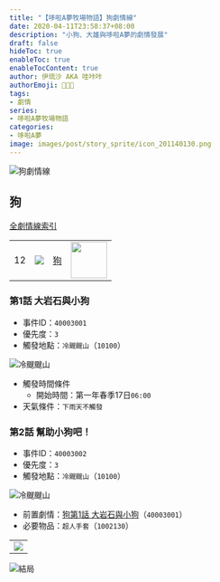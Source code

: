 ```yaml
---
title: "【哆啦A夢牧場物語】狗劇情線"
date: 2020-04-11T23:58:37+08:00
description: "小狗、大雄與哆啦A夢的劇情發展"
draft: false
hideToc: true
enableToc: true
enableTocContent: true
author: 伊琉沙 AKA 哇咔咔
authorEmoji: 👩🏿‍🚀
tags: 
- 劇情
series:
- 哆啦A夢牧場物語
categories:
- 哆啦A夢
image: images/post/story_sprite/icon_201140130.png
---
```

![狗劇情線](/images/post/story_texture2d/EventImage_3002.png)
## 狗
[全劇情線索引](../doraemon-story-index/#劇情線)
<table>
    <tr>
         <td>12</td>
         <td><img src= "/images/post/story_sprite/icon_201140130.png"></td>
         <td><a href="../doraemon-story-12">狗</a></td>
         <td><img width="64px" src= "/images/post/story_sprite/icon_201042000.png"></td>
    </tr>
</table>

### 第1話 大岩石與小狗
+ 事件ID：`40003001`
+ 優先度：`3`
+ 觸發地點：`冷颼颼山`（`10100`）

![冷颼颼山](/images/post/map/10100.png)
+ 觸發時間條件
    + 開始時間：第一年春季17日`06:00`
+ 天氣條件：`下雨天不觸發`

### 第2話 幫助小狗吧！
+ 事件ID：`40003002`
+ 優先度：`3`
+ 觸發地點：`冷颼颼山`（`10100`）

![冷颼颼山](/images/post/map/10100.png)
+ 前置劇情：[狗第1話 大岩石與小狗](#第1話-大岩石與小狗)（`40003001`）
+ 必要物品：`超人手套`（`1002130`）
<table>
    <tr>
        <td><img src= "/images/post/story_sprite/icon_1002130.png"></td>
    </tr>
</table>

![結局](/images/post/story_texture2d/EventImage_3002.png)